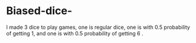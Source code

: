 # Biased-dice-
I made 3 dice to play games, one is regular dice, one is with 0.5 probability of getting 1, and one is with 0.5 probability of  getting 6 .
